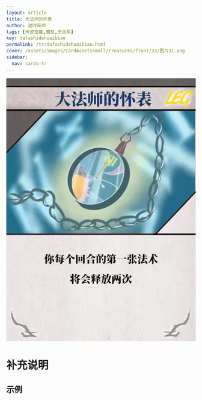 ```yaml
---
layout: article
title: 大法师的怀表
author: 逆时巫师
tags: [传说宝藏,魔杖,无派系]
key: dafashidehuaibiao
permalink: /tr/dafashidehuaibiao.html
cover: /assets/images/CardAssetssmall/treasures/front/33/图片31.png
sidebar:
  nav: cards-tr
---
```

![](/assets/images/CardAssets/treasures/front/33/图片31.png)

# 补充说明



## 示例
> 